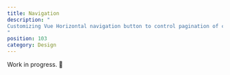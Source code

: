 ```yaml
---
title: Navigation
description: "
Customizing Vue Horizontal navigation button to control pagination of content.
"
position: 103
category: Design
---
```


<alert type="warning">

Work in progress. 🚧

</alert>

